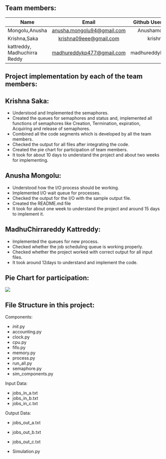 Team members:
------------

| Name                           | Email                      | Github Username  |
| ------------------------------ |:---------------:           | ----------------:|
|  Mongolu,Anusha                | anusha.mongolu94@gmail.com | Anushamongolu    |
|  Krishna,Saka                  | krishna09eee@gmail.com     | krishnasaka      |
|  kattreddy, Madhuchirra Reddy  | madhureddykp477@gmail.com  | madhureddykp477  |



Project implementation by each of the team members:
---------------------------------------------------

Krishna Saka:
------------

- Understood and Implemented the semaphores.
- Created the queues for semaphores and status and, implemented all functions of semaphores like Creation, Termination, expiration,     Acquiring and release of semaphores.
- Combined all the code segments which is developed by all the team members.
- Checked the output for all files after integrating the code.
- Created the pie chart for participation of team members.
- It took for about 10 days to understand the project and about two weeks for implementing.

Anusha Mongolu:
---------------

-	Understood how the I/O process should be working.
-	Implemented I/O wait queue for processes.
-	Checked the output for the I/O with the sample output file.
-	Created the README.md file
-	It took for about one week to understand the project and around 15 days to implement it.

MadhuChirrareddy Kattreddy:
---------------------------


-	Implemented the queues for new process.
-	Checked whether the job scheduling queue is working properly.
-	Checked whether the project worked with correct output for all input files.
-	It took around 12days to understand and implement the code.


Pie Chart for participation:
---------------------------

![](https://github.com/Anushamongolu/5143-201-OpSys-mongolu/blob/master/assignments/Cpu_Scheduling/krishna%201.jpg)


File Structure in this project:
------------------------------

Components:

- _init_.py
- accounting.py
- clock.py
- cpu.py
- fifo.py
- memory.py
- process.py
- run_all.py
- semaphore.py
- sim_components.py

Input Data:

- jobs_in_a.txt
- jobs_in_b.txt
- jobs_in_c.txt

Output Data:

- jobs_out_a.txt
- jobs_out_b.txt
- jobs_out_c.txt

- Simulation.py

